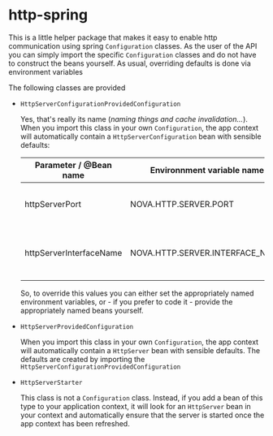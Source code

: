 # http-spring 


This is a little helper package that makes it easy to enable http communication
using spring ```Configuration``` classes. As the user of the API you can simply
import the specific ```Configuration``` classes and do not have to construct the beans 
yourself. As usual, overriding defaults is done via environment variables

The following classes are provided

* ```HttpServerConfigurationProvidedConfiguration```

  Yes, that's really its name (_naming things and cache invalidation..._).
  When you import this class in your own ```Configuration```, the app context will
  automatically contain a ```HttpServerConfiguration``` bean with sensible defaults:

  | Parameter / @Bean name  | Environnment variable name      | Description                               | Default value |
  |-------------------------|---------------------------------|-------------------------------------------|---------------|
  | httpServerPort          | NOVA.HTTP.SERVER.PORT           | the port, the HTTP server listens on      | 10000         |
  | httpServerInterfaceName | NOVA.HTTP.SERVER.INTERFACE_NAME | the interface, the HTTP server listens on | "0.0.0.0"     |

  So, to override this values you can either set the appropriately named environment
  variables, or - if you prefer to code it - provide the appropriately named beans yourself.
    

* ```HttpServerProvidedConfiguration```

  When you import this class in your own ```Configuration```, the app context will
  automatically contain a ```HttpServer``` bean with sensible defaults. The defaults
  are created by importing the ```HttpServerConfigurationProvidedConfiguration```

* ```HttpServerStarter```

  This class is not a ```Configuration``` class. Instead, if you add a bean of this type
  to your application context, it will look for an ```HttpServer``` bean in your context
  and automatically ensure that the server is started once the app context has been refreshed.

    

